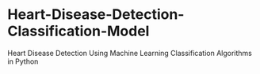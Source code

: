 # Heart-Disease-Detection-Classification-Model
Heart Disease Detection Using Machine Learning Classification Algorithms in Python
